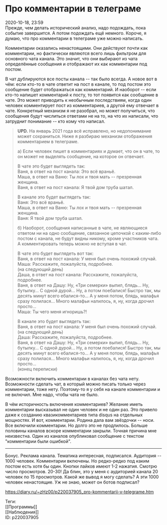 Про комментарии в телеграме
============================

   
 2020-10-18, 23:59   
  Прежде, чем делать исторический анализ, надо подождать, пока событие завершится. А потом подождать ещё немного. Короче, я думаю, что про комментарии в телеграме уже можно написать.   
   
 Комментарии оказались ненастоящими. Они действуют почти как комментарии, но фактически являются всего лишь фильтром для основного чата канала. Это значит, что они выбирают из чата определённые сообщения и отображают их как комментарии под постом.   
   
 В чат дублируются все посты канала -- так было всегда. А новое вот в чём: если кто-то в чате ответит на пост в канале, то под постом это сообщение будет отображаться как комментарий. И наоборот -- если кто-то напишет комментарий к посту, то тот появится как сообщение в чате. Это может приводить к необычным последствиям, когда один человек комментирует пост из комментариев, а другой ему отвечает в чате. Конкретный механизм я не разобрал, но может получиться, что сообщения будут числиться ответами не на то, на что их написали, что затруднит понимание -- кто кому что написал.   
   
 
>   **UPD.**  На январь 2021 года всё исправлено, но недопонимание может сохраниться. Ниже я разбираю механизм отображения комментарием в телеграме.   
>    
>  а) Если человек пишет в комментариях и думает, что он в чате, то он может не выделять сообщение, на которое он отвечает.   
>    
>  В чате это будет выглядеть так:   
>  Ваня, в ответ на пост канала: Это всё враньё.   
>  Маша, в ответ на Ваню: Ты лох и твоя мать -- презренная женщина.   
>  Ваня, в ответ на пост канала: Я твой дом труба шатал.   
>    
>  В канале это будет выглядеть так:   
>  Ваня: Это всё враньё.   
>  Маша, в ответ на Ваню: Ты лох и твоя мать -- презренная женщина.   
>  Ваня: Я твой дом труба шатал.   
>    
>  б) Наоборот, сообщения написанные в чате, не являющиеся ответом ни на одно сообщение, связанное цепочкой с каким-либо постом с канала, не будут видны никому, кроме участников чата. А комментировать теперь можно не вступая в чат.   
>    
>  В чате это будет выглядеть вот так:   
>  Ваня, в ответ на пост канала: У меня был очень похожий случай.   
>  Маша: Расскажите, пожалуйста, подробнее.   
>  (на следующий день)   
>  Даша, в ответ на пост канала: Расскажите, пожалуйста, подробнее.   
>  Ваня, в ответ на Дашу: Ну, «Три семерки» выпил, блядь… Ну, бутылку… С одной дурой… Ну, а потом поебалися! Быстро так, мы десять минут всего ебалися-то… А у меня потом, блядь, малафья сразу полилася… Много малафьи налилось, я, ну, когда дрочил просто…   
>  Маша: Ты чего меня игноришь?!   
>    
>  В канале это будет выглядеть так:   
>  Ваня, в ответ на пост канала: У меня был очень похожий случай.   
>  (на следующий день)   
>  Даша: Расскажите, пожалуйста, подробнее.   
>  Ваня, в ответ на Дашу: Ну, «Три семерки» выпил, блядь… Ну, бутылку… С одной дурой… Ну, а потом поебалися! Быстро так, мы десять минут всего ебалися-то… А у меня потом, блядь, малафья сразу полилася… Много малафьи налилось, я, ну, когда дрочил просто…   
>  (конец переписки)   
>  

   
   
 Возможности включить комментарии в каналах без чата нету. Возможности сделать чат, в который можно писать только через комментарии, тоже нету. Поэтому-то я у себя на канале комментарии и не включил. Мне надо, чтобы чата не было.   
   
 В чём историчность включения комментариев? Желание иметь комментарии высказывал не один человек и не один раз. Это привело даже к созданию квазикомментариев типа disqus на отдельных мощностях. И вот, комментарии. Родина дала вам звёздочки -- носи. Все включили комментарии. Но долго это не продлилось. Больше половины каналов вскоре комментарии закрыли. Точная причина мне неизвестна. Один из каналов опубликовал сообщение с текстом "комментарии были ошибкой".   
   
 ***   
   
 Бонус. Реклама канала. Тематика интересная, подписался. Аудитория -- 1000 человек. Комментарии включены. Но редко-редко под каким постом есть хотя бы один. Кнопки лайков имеют 1-2 нажатия. Смотрю число просмотров. 20-30! Да блин, это у меня с аудиторией канала 20 человек по 15 просмотров. Какой же вывод я могу сделать? А эти 1000 человек ненастоящие. Уж не знаю, может он ботов подписал?   
    
 <https://diary.ru/~zHz00/p220037905_pro-kommentarii-v-telegrame.htm>   
   
 Теги:   
 [[Программы]]   
 [[Наблюдения]]   
 ID: p220037905